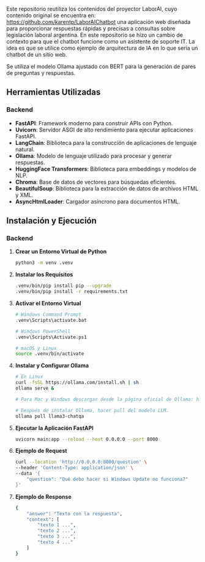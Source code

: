 
Este repositorio reutiliza los contenidos del proyector LaborAI, cuyo contenido original se encuentra en: <https://github.com/karentp/LaborAIChatbot> una aplicación web diseñada para proporcionar respuestas rápidas y precisas a consultas sobre legislación laboral argentina. En este repositorio se hizo un cambio de contexto para que el chatbot funcione como un asistente de soporte IT. La idea es que se utilice como ejemplo de arquitectura de IA en lo que sería un chatbot de un sitio web. 

Se utiliza el modelo Ollama ajustado con BERT para la generación de pares de preguntas y respuestas.


## Herramientas Utilizadas

### Backend

- **FastAPI**: Framework moderno para construir APIs con Python.
- **Uvicorn**: Servidor ASGI de alto rendimiento para ejecutar aplicaciones FastAPI.
- **LangChain**: Biblioteca para la construcción de aplicaciones de lenguaje natural.
- **Ollama**: Modelo de lenguaje utilizado para procesar y generar respuestas.
- **HuggingFace Transformers**: Biblioteca para embeddings y modelos de NLP.
- **Chroma**: Base de datos de vectores para búsquedas eficientes.
- **BeautifulSoup**: Biblioteca para la extracción de datos de archivos HTML y XML.
- **AsyncHtmlLoader**: Cargador asíncrono para documentos HTML.

## Instalación y Ejecución

### Backend

1. **Crear un Entorno Virtual de Python**

    ```bash
    python3 -m venv .venv
    ```

2. **Instalar los Requisitos**

    ```bash
    .venv/bin/pip install pip --upgrade
    .venv/bin/pip install -r requirements.txt
    ```

3. **Activar el Entorno Virtual**

    ```bash
    # Windows Command Prompt
    .venv\Scripts\activate.bat

    # Windows PowerShell
    .venv\Scripts\Activate.ps1

    # macOS y Linux
    source .venv/bin/activate
    ```

4. **Instalar y Configurar Ollama**

    ```bash
    # En Linux
    curl -fsSL https://ollama.com/install.sh | sh
    ollama serve &

    # Para Mac y Windows descargar desde la página oficial de Ollama: https://ollama.com/download

    # Después de instalar Ollama, hacer pull del modelo LLM.
    ollama pull llama3-chatqa
    ```

5. **Ejecutar la Aplicación FastAPI**

    ```bash
    uvicorn main:app --reload --host 0.0.0.0 --port 8000
    ```

6. **Ejemplo de Request**

    ```bash
    curl --location 'http://0.0.0.0:8000/question' \
    --header 'Content-Type: application/json' \
    --data '{
        "question": "Qué debo hacer si Windows Update no funciona?"
    }'
    ```

7. **Ejemplo de Response**

    ```bash
    {
        "answer": "Texto con la respuesta",
        "context": [
            "texto 1 ...",
            "texto 2 ...",
            "texto 3 ...",
            "texto 4 ..."
        ]
    }
    ```